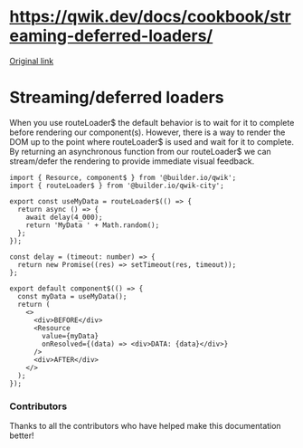 # https://qwik.dev/docs/cookbook/streaming-deferred-loaders/

[Original link](https://qwik.dev/docs/cookbook/streaming-deferred-loaders/)

# Streaming/deferred loaders

When you use routeLoader$ the default behavior is to wait for it to complete before rendering our component(s).
However, there is a way to render the DOM up to the point where routeLoader$ is used and wait for it to complete.
By returning an asynchronous function from our routeLoader$ we can stream/defer the rendering to provide immediate visual feedback.

```
import { Resource, component$ } from '@builder.io/qwik';
import { routeLoader$ } from '@builder.io/qwik-city';
 
export const useMyData = routeLoader$(() => {
  return async () => {
    await delay(4_000);
    return 'MyData ' + Math.random();
  };
});
 
const delay = (timeout: number) => {
  return new Promise((res) => setTimeout(res, timeout));
};
 
export default component$(() => {
  const myData = useMyData();
  return (
    <>
      <div>BEFORE</div>
      <Resource
        value={myData}
        onResolved={(data) => <div>DATA: {data}</div>}
      />
      <div>AFTER</div>
    </>
  );
});
```

### Contributors

Thanks to all the contributors who have helped make this documentation better!
